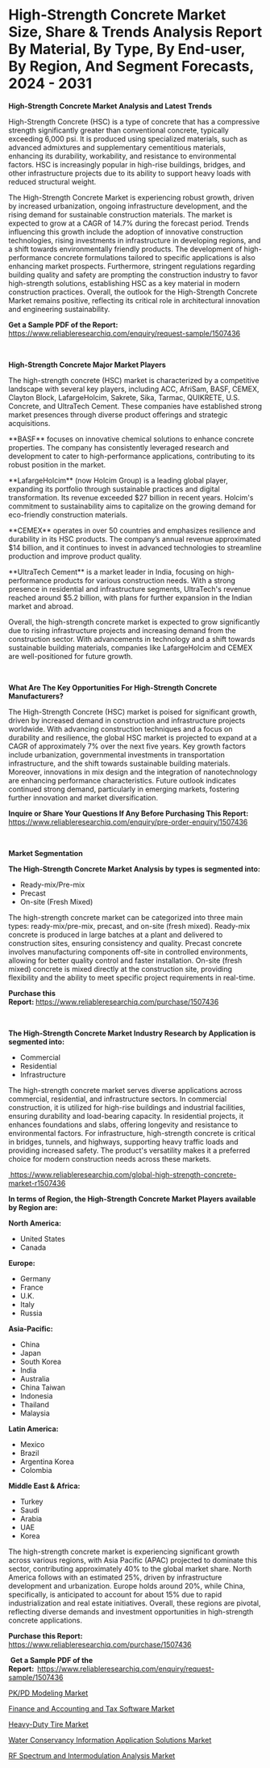 <p><h1>High-Strength Concrete Market Size, Share & Trends Analysis Report By Material, By Type, By End-user, By Region, And Segment Forecasts, 2024 - 2031</h1></p><p><strong>High-Strength Concrete Market Analysis and Latest Trends</strong></p>
<p><p>High-Strength Concrete (HSC) is a type of concrete that has a compressive strength significantly greater than conventional concrete, typically exceeding 6,000 psi. It is produced using specialized materials, such as advanced admixtures and supplementary cementitious materials, enhancing its durability, workability, and resistance to environmental factors. HSC is increasingly popular in high-rise buildings, bridges, and other infrastructure projects due to its ability to support heavy loads with reduced structural weight.</p><p>The High-Strength Concrete Market is experiencing robust growth, driven by increased urbanization, ongoing infrastructure development, and the rising demand for sustainable construction materials. The market is expected to grow at a CAGR of 14.7% during the forecast period. Trends influencing this growth include the adoption of innovative construction technologies, rising investments in infrastructure in developing regions, and a shift towards environmentally friendly products. The development of high-performance concrete formulations tailored to specific applications is also enhancing market prospects. Furthermore, stringent regulations regarding building quality and safety are prompting the construction industry to favor high-strength solutions, establishing HSC as a key material in modern construction practices. Overall, the outlook for the High-Strength Concrete Market remains positive, reflecting its critical role in architectural innovation and engineering sustainability.</p></p>
<p><strong>Get a Sample PDF of the Report:&nbsp;</strong> <a href="https://www.reliableresearchiq.com/enquiry/request-sample/1507436?utm_campaign=1144&utm_medium=2&utm_source=Github&utm_content=ia&utm_term=07122024&utm_id=high-strength-concrete">https://www.reliableresearchiq.com/enquiry/request-sample/1507436</a></p>
<p>&nbsp;</p>
<p><strong>High-Strength Concrete Major Market Players</strong></p>
<p><p>The high-strength concrete (HSC) market is characterized by a competitive landscape with several key players, including ACC, AfriSam, BASF, CEMEX, Clayton Block, LafargeHolcim, Sakrete, Sika, Tarmac, QUIKRETE, U.S. Concrete, and UltraTech Cement. These companies have established strong market presences through diverse product offerings and strategic acquisitions.</p><p>**BASF** focuses on innovative chemical solutions to enhance concrete properties. The company has consistently leveraged research and development to cater to high-performance applications, contributing to its robust position in the market.</p><p>**LafargeHolcim** (now Holcim Group) is a leading global player, expanding its portfolio through sustainable practices and digital transformation. Its revenue exceeded $27 billion in recent years. Holcim's commitment to sustainability aims to capitalize on the growing demand for eco-friendly construction materials.</p><p>**CEMEX** operates in over 50 countries and emphasizes resilience and durability in its HSC products. The company’s annual revenue approximated $14 billion, and it continues to invest in advanced technologies to streamline production and improve product quality.</p><p>**UltraTech Cement** is a market leader in India, focusing on high-performance products for various construction needs. With a strong presence in residential and infrastructure segments, UltraTech's revenue reached around $5.2 billion, with plans for further expansion in the Indian market and abroad.</p><p>Overall, the high-strength concrete market is expected to grow significantly due to rising infrastructure projects and increasing demand from the construction sector. With advancements in technology and a shift towards sustainable building materials, companies like LafargeHolcim and CEMEX are well-positioned for future growth.</p></p>
<p>&nbsp;</p>
<p><strong>What Are The Key Opportunities For High-Strength Concrete Manufacturers?</strong></p>
<p><p>The High-Strength Concrete (HSC) market is poised for significant growth, driven by increased demand in construction and infrastructure projects worldwide. With advancing construction techniques and a focus on durability and resilience, the global HSC market is projected to expand at a CAGR of approximately 7% over the next five years. Key growth factors include urbanization, governmental investments in transportation infrastructure, and the shift towards sustainable building materials. Moreover, innovations in mix design and the integration of nanotechnology are enhancing performance characteristics. Future outlook indicates continued strong demand, particularly in emerging markets, fostering further innovation and market diversification.</p></p>
<p><strong>Inquire or Share Your Questions If Any Before Purchasing This Report:</strong> <a href="https://www.reliableresearchiq.com/enquiry/pre-order-enquiry/1507436?utm_campaign=1144&utm_medium=2&utm_source=Github&utm_content=ia&utm_term=07122024&utm_id=high-strength-concrete">https://www.reliableresearchiq.com/enquiry/pre-order-enquiry/1507436</a></p>
<p>&nbsp;</p>
<p><strong>Market Segmentation</strong></p>
<p><strong>The High-Strength Concrete Market Analysis by types is segmented into:</strong></p>
<p><ul><li>Ready-mix/Pre-mix</li><li>Precast</li><li>On-site (Fresh Mixed)</li></ul></p>
<p><p>The high-strength concrete market can be categorized into three main types: ready-mix/pre-mix, precast, and on-site (fresh mixed). Ready-mix concrete is produced in large batches at a plant and delivered to construction sites, ensuring consistency and quality. Precast concrete involves manufacturing components off-site in controlled environments, allowing for better quality control and faster installation. On-site (fresh mixed) concrete is mixed directly at the construction site, providing flexibility and the ability to meet specific project requirements in real-time.</p></p>
<p><strong>Purchase this Report:&nbsp;</strong><a href="https://www.reliableresearchiq.com/purchase/1507436?utm_campaign=1144&utm_medium=2&utm_source=Github&utm_content=ia&utm_term=07122024&utm_id=high-strength-concrete">https://www.reliableresearchiq.com/purchase/1507436</a></p>
<p>&nbsp;</p>
<p><strong>The High-Strength Concrete Market Industry Research by Application is segmented into:</strong></p>
<p><ul><li>Commercial</li><li>Residential</li><li>Infrastructure</li></ul></p>
<p><p>The high-strength concrete market serves diverse applications across commercial, residential, and infrastructure sectors. In commercial construction, it is utilized for high-rise buildings and industrial facilities, ensuring durability and load-bearing capacity. In residential projects, it enhances foundations and slabs, offering longevity and resistance to environmental factors. For infrastructure, high-strength concrete is critical in bridges, tunnels, and highways, supporting heavy traffic loads and providing increased safety. The product's versatility makes it a preferred choice for modern construction needs across these markets.</p></p>
<p><a href="https://www.reliableresearchiq.com/global-high-strength-concrete-market-r1507436?utm_campaign=1144&utm_medium=2&utm_source=Github&utm_content=ia&utm_term=07122024&utm_id=high-strength-concrete">&nbsp;https://www.reliableresearchiq.com/global-high-strength-concrete-market-r1507436</a></p>
<p><strong>In terms of Region, the High-Strength Concrete Market Players available by Region are:</strong></p>
<p>
    <p> <strong> North America: </strong>
        <ul>
            <li>United States</li>
            <li>Canada</li>
        </ul>
        </p> 
    <p> <strong> Europe: </strong>
        <ul>
            <li>Germany</li>
            <li>France</li>
            <li>U.K.</li>
            <li>Italy</li>
            <li>Russia</li>
        </ul>
        </p> 
    <p> <strong> Asia-Pacific: </strong>
        <ul>
            <li>China</li>
            <li>Japan</li>
            <li>South Korea</li>
            <li>India</li>
            <li>Australia</li>
            <li>China Taiwan</li>
            <li>Indonesia</li>
            <li>Thailand</li>
            <li>Malaysia</li>
        </ul>
        </p> 
    <p> <strong> Latin America: </strong>
        <ul>
            <li>Mexico</li>
            <li>Brazil</li>
            <li>Argentina Korea</li>
            <li>Colombia</li>
        </ul>
        </p> 
    <p> <strong> Middle East & Africa: </strong>
        <ul>
            <li>Turkey</li>
            <li>Saudi</li>
            <li>Arabia</li>
            <li>UAE</li>
            <li>Korea</li>
        </ul>
    </p>
    </p>
<p><p>The high-strength concrete market is experiencing significant growth across various regions, with Asia Pacific (APAC) projected to dominate this sector, contributing approximately 40% to the global market share. North America follows with an estimated 25%, driven by infrastructure development and urbanization. Europe holds around 20%, while China, specifically, is anticipated to account for about 15% due to rapid industrialization and real estate initiatives. Overall, these regions are pivotal, reflecting diverse demands and investment opportunities in high-strength concrete applications.</p></p>
<p><strong>Purchase this Report: </strong><a href="https://www.reliableresearchiq.com/purchase/1507436?utm_campaign=1144&utm_medium=2&utm_source=Github&utm_content=ia&utm_term=07122024&utm_id=high-strength-concrete">https://www.reliableresearchiq.com/purchase/1507436</a></p>
<p>&nbsp;<strong>Get a Sample PDF of the Report:&nbsp;&nbsp;</strong><a href="https://www.reliableresearchiq.com/enquiry/request-sample/1507436?utm_campaign=1144&utm_medium=2&utm_source=Github&utm_content=ia&utm_term=07122024&utm_id=high-strength-concrete">https://www.reliableresearchiq.com/enquiry/request-sample/1507436</a></p>
<p><strong></strong></p>
<p><p><a href="https://issuu.com/reportprime-2/docs/pkpd-modeling-market-size-2030.pptx?utm_campaign=1144&utm_medium=2&utm_source=Github&utm_content=ia&utm_term=07122024&utm_id=high-strength-concrete">PK/PD Modeling Market</a></p><p><a href="https://www.linkedin.com/pulse/experts-forecast-significant-growth-finance-accounting-tax-oibcf?utm_campaign=1144&utm_medium=2&utm_source=Github&utm_content=ia&utm_term=07122024&utm_id=high-strength-concrete">Finance and Accounting and Tax Software Market</a></p><p><a href="https://github.com/aikinzul446/Market-Research-Report-List-1/blob/main/heavy-duty-tire-market.md?utm_campaign=1144&utm_medium=2&utm_source=Github&utm_content=ia&utm_term=07122024&utm_id=high-strength-concrete">Heavy-Duty Tire Market</a></p><p><a href="https://issuu.com/reportprime-2/docs/water-conservancy-information-application-solution?utm_campaign=1144&utm_medium=2&utm_source=Github&utm_content=ia&utm_term=07122024&utm_id=high-strength-concrete">Water Conservancy Information Application Solutions Market</a></p><p><a href="https://www.linkedin.com/pulse/competitive-overview-rf-spectrum-intermodulation-analysis-qnp8f?utm_campaign=1144&utm_medium=2&utm_source=Github&utm_content=ia&utm_term=07122024&utm_id=high-strength-concrete">RF Spectrum and Intermodulation Analysis Market</a></p></p>